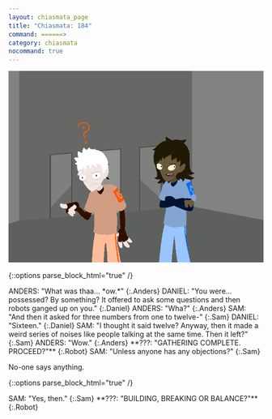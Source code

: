 ```yaml
---
layout: chiasmata_page
title: "Chiasmata: 184"
command: ======>
category: chiasmata
nocommand: true
---
```


![184](/chiasmata/images/narrative/183.png)

{::options parse_block_html="true" /}
<div class="dialogue">
ANDERS: "What was thaa... *ow.*" 
{:.Anders}
DANIEL: "You were... possessed? By something? It offered to ask some questions and then robots ganged up on you." 
{:.Daniel}
ANDERS: "Wha?" 
{:.Anders}
SAM: "And then it asked for three numbers from one to twelve-" 
{:.Sam}
DANIEL: "Sixteen." 
{:.Daniel}
SAM: "I thought it said twelve? Anyway, then it made a weird series of noises like people talking at the same time. Then it left?" 
{:.Sam}
ANDERS: "Wow." 
{:.Anders}
**???: "GATHERING COMPLETE. PROCEED?"** 
{:.Robot}
SAM: "Unless anyone has any objections?" 
{:.Sam}
</div>

No-one says anything.

{::options parse_block_html="true" /}
<div class="dialogue">
SAM: "Yes, then." 
{:.Sam}
**???: "BUILDING, BREAKING OR BALANCE?"** 
{:.Robot}
</div>